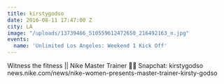 ```yaml
---
title: kirstygodso
date: 2016-08-11 17:47:00 Z
city: LA
image: "/uploads/13739466_510559612472650_216492163_n.jpg"
events:
  name: 'Unlimited Los Angeles: Weekend 1 Kick Off'
---
```


Witness the fitness || Nike Master Trainer 💪🏼 Snapchat: kirstygodso news.nike.com/news/nike-women-presents-master-trainer-kirsty-godso
